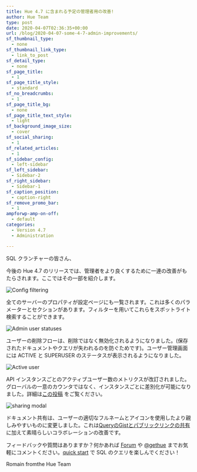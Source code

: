```yaml
---
title: Hue 4.7 に含まれる予定の管理者用の改善!
author: Hue Team
type: post
date: 2020-04-07T02:36:35+00:00
url: /blog/2020-04-07-some-4-7-admin-improvements/
sf_thumbnail_type:
  - none
sf_thumbnail_link_type:
  - link_to_post
sf_detail_type:
  - none
sf_page_title:
  - 1
sf_page_title_style:
  - standard
sf_no_breadcrumbs:
  - 1
sf_page_title_bg:
  - none
sf_page_title_text_style:
  - light
sf_background_image_size:
  - cover
sf_social_sharing:
  - 1
sf_related_articles:
  - 1
sf_sidebar_config:
  - left-sidebar
sf_left_sidebar:
  - Sidebar-2
sf_right_sidebar:
  - Sidebar-1
sf_caption_position:
  - caption-right
sf_remove_promo_bar:
  - 1
ampforwp-amp-on-off:
  - default
categories:
  - Version 4.7
  - Administration

---
```


SQL クランチャーの皆さん、

今後の Hue 4.7 のリリースでは、管理者をより良くするために一連の改善がもたらされます。ここではその一部を紹介します。


![Config filtering](https://cdn.gethue.com/uploads/2020/04/4.7_admin_config_filter.png)

全てのサーバーのプロパティが設定ページにも一覧されます。これは多くのパラメーターとセクションがあります。フィルターを用いてこれらをスポットライト検索することができます。


![Admin user statuses](https://cdn.gethue.com/uploads/2020/04/4.7_admin_users_status.png)

ユーザーの削除フローは、削除ではなく無効化されるようになりました。(保存されたドキュメントやクエリが失われるのを防ぐためです)。ユーザー管理画面には ACTIVE と SUPERUSER のステータスが表示されるようになりました。


![Active user](https://cdn.gethue.com/uploads/2020/04/cm_active_users.png)

API インスタンスごとのアクティブユーザー数のメトリクスが改訂されました。グローバルの一意のカウンタではなく、インスタンスごとに差別化が可能になりました。詳細は[この投稿](https://jp.gethue.com/hue-active-users-metric-improvements/) をご覧ください。


![sharing modal](https://cdn.gethue.com/uploads/2020/04/4.7_sharing_popup.png)

ドキュメント共有は、ユーザーの適切なフルネームとアイコンを使用したより親しみやすいものに変更しました。これは[QueryのGistとパブリックリンクの共有](https://jp.gethue.com/blog/2020-03-04-datawarehouse-database-sql-collaboration-and-sharing-with-link-and-gist/) に加えて素晴らしいコラボレーションの改善です。



フィードバックや質問はありますか？何かあれば [Forum](https://discourse.gethue.com/) や [@gethue](https://twitter.com/gethue) までお気軽にコメントください。[quick start](https://docs.gethue.com/quickstart/) で SQL のクエリを楽しんでください！


Romain fromthe Hue Team
